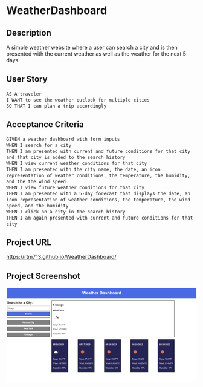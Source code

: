 # WeatherDashboard

## Description

A simple weather website where a user can search a city and is then presented with the current weather as well as the weather for the next 5 days.

## User Story
```
AS A traveler
I WANT to see the weather outlook for multiple cities
SO THAT I can plan a trip accordingly
```

## Acceptance Criteria
```
GIVEN a weather dashboard with form inputs
WHEN I search for a city
THEN I am presented with current and future conditions for that city and that city is added to the search history
WHEN I view current weather conditions for that city
THEN I am presented with the city name, the date, an icon representation of weather conditions, the temperature, the humidity, and the the wind speed
WHEN I view future weather conditions for that city
THEN I am presented with a 5-day forecast that displays the date, an icon representation of weather conditions, the temperature, the wind speed, and the humidity
WHEN I click on a city in the search history
THEN I am again presented with current and future conditions for that city
```
## Project URL

https://rtm713.github.io/WeatherDashboard/

## Project Screenshot

![Alt text](./assets/images/Screenshot%202023-05-15%20231550.png)
